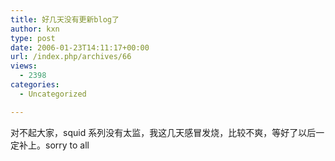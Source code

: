 ```yaml
---
title: 好几天没有更新blog了
author: kxn
type: post
date: 2006-01-23T14:11:17+00:00
url: /index.php/archives/66
views:
  - 2398
categories:
  - Uncategorized

---
```

对不起大家，squid 系列没有太监，我这几天感冒发烧，比较不爽，等好了以后一定补上。sorry to all